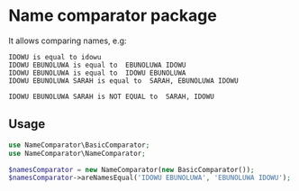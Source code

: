 # Name comparator package

It allows comparing names, e.g: 
```
IDOWU is equal to idowu
IDOWU EBUNOLUWA is equal to  EBUNOLUWA IDOWU
IDOWU EBUNOLUWA is equal to  IDOWU EBUNOLUWA
IDOWU EBUNOLUWA SARAH is equal to  SARAH, EBUNOLUWA IDOWU

IDOWU EBUNOLUWA SARAH is NOT EQUAL to  SARAH, IDOWU
```

## Usage
```php
use NameComparator\BasicComparator;
use NameComparator\NameComparator;

$namesComparator = new NameComparator(new BasicComparator());
$namesComparator->areNamesEqual('IDOWU EBUNOLUWA', 'EBUNOLUWA IDOWU');
```
